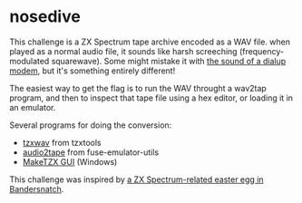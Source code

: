 # nosedive

This challenge is a ZX Spectrum tape archive encoded as a WAV file. when played
as a normal audio file, it sounds like harsh screeching (frequency-modulated
squarewave). Some might mistake it with [the sound of a dialup
modem](http://www.windytan.com/2012/11/the-sound-of-dialup-pictured.html), but
it's something entirely different!

The easiest way to get the flag is to run the WAV throught a wav2tap program,
and then to inspect that tape file using a hex editor, or loading it in an
emulator.

Several programs for doing the conversion:

* [tzxwav](https://github.com/shred/tzxtools) from tzxtools
* [audio2tape](http://fuse-emulator.sourceforge.net/) from fuse-emulator-utils
* [MakeTZX GUI](http://www.ramsoft.bbk.org.omegahg.com/maketzx.html) (Windows)

This challenge was inspired by [a ZX Spectrum-related easter egg in
Bandersnatch](https://twitter.com/gasmanic/status/1079164419488268288).

